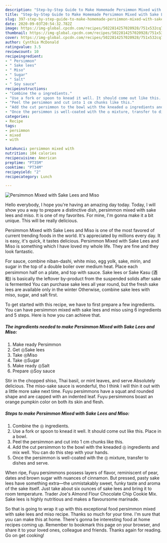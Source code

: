 ```yaml
---
description: "Step-by-Step Guide to Make Homemade Persimmon Mixed with Sake Lees and Miso"
title: "Step-by-Step Guide to Make Homemade Persimmon Mixed with Sake Lees and Miso"
slug: 397-step-by-step-guide-to-make-homemade-persimmon-mixed-with-sake-lees-and-miso
date: 2020-09-03T20:54:32.782Z
image: https://img-global.cpcdn.com/recipes/5022814257020928/751x532cq70/persimmon-mixed-with-sake-lees-and-miso-recipe-main-photo.jpg
thumbnail: https://img-global.cpcdn.com/recipes/5022814257020928/751x532cq70/persimmon-mixed-with-sake-lees-and-miso-recipe-main-photo.jpg
cover: https://img-global.cpcdn.com/recipes/5022814257020928/751x532cq70/persimmon-mixed-with-sake-lees-and-miso-recipe-main-photo.jpg
author: Cynthia McDonald
ratingvalue: 3.5
reviewcount: 10
recipeingredient:
- " Persimmon"
- " Sake lees"
- " Miso"
- " Sugar"
- " Salt"
- " Soy sauce"
recipeinstructions:
- "Combine the ◎ ingredients."
- "Use a fork or spoon to knead it well. It should come out like this. Place in a bowl."
- "Peel the persimmon and cut into 1 cm chunks like this."
- "Add the cut persimmon to the bowl with the kneaded ◎ ingredients and mix well. You can do this step with your hands."
- "Once the persimmon is well-coated with the ◎ mixture, transfer to dishes and serve."
categories:
- Recipe
tags:
- persimmon
- mixed
- with

katakunci: persimmon mixed with 
nutrition: 104 calories
recipecuisine: American
preptime: "PT35M"
cooktime: "PT34M"
recipeyield: "2"
recipecategory: Lunch

---
```



![Persimmon Mixed with Sake Lees and Miso](https://img-global.cpcdn.com/recipes/5022814257020928/751x532cq70/persimmon-mixed-with-sake-lees-and-miso-recipe-main-photo.jpg)

Hello everybody, I hope you're having an amazing day today. Today, I will show you a way to prepare a distinctive dish, persimmon mixed with sake lees and miso. It is one of my favorites. For mine, I'm gonna make it a bit unique. This will be really delicious.

Persimmon Mixed with Sake Lees and Miso is one of the most favored of current trending foods in the world. It's appreciated by millions every day. It is easy, it's quick, it tastes delicious. Persimmon Mixed with Sake Lees and Miso is something which I have loved my whole life. They are fine and they look fantastic.

For sauce, combine niban-dashi, white miso, egg yolk, sake, mirin, and sugar in the top of a double boiler over medium heat. Place each persimmon half on a plate, and top with sauce. Sake lees or Sake Kasu (酒粕) is basically the leftover by-product from the suspended solids after sake is fermented You can purchase sake lees all year round, but the fresh sake lees are available only in the winter Otherwise, combine sake lees with miso, sugar, and salt first.


To get started with this recipe, we have to first prepare a few ingredients. You can have persimmon mixed with sake lees and miso using 6 ingredients and 5 steps. Here is how you can achieve that.

<!--inarticleads1-->

##### The ingredients needed to make Persimmon Mixed with Sake Lees and Miso:

1. Make ready  Persimmon
1. Get  ◎Sake lees
1. Take  ◎Miso
1. Take  ◎Sugar
1. Make ready  ◎Salt
1. Prepare  ◎Soy sauce


Stir in the chopped shiso, Thai basil, or mint leaves, and serve Absolutely delicious. The miso-sake sauce is wonderful, tho I think I will thin it out with a little more sake next time. Fuyu persimmons have a squat and rounded shape and are capped with an indented leaf. Fuyu persimmons boast an orange pumpkin color on both its skin and flesh. 

<!--inarticleads2-->

##### Steps to make Persimmon Mixed with Sake Lees and Miso:

1. Combine the ◎ ingredients.
1. Use a fork or spoon to knead it well. It should come out like this. Place in a bowl.
1. Peel the persimmon and cut into 1 cm chunks like this.
1. Add the cut persimmon to the bowl with the kneaded ◎ ingredients and mix well. You can do this step with your hands.
1. Once the persimmon is well-coated with the ◎ mixture, transfer to dishes and serve.


When ripe, Fuyu persimmons possess layers of flavor, reminiscent of pear, dates and brown sugar with nuances of cinnamon. But pressed, pasty sake lees have something extra—the unmistakably sweet, funky taste and aroma of the sake itself. Just take about six ounces of sake lees and bring it to room temperature. Trader Joe&#39;s Almond Flour Chocolate Chip Cookie Mix. Sake lees is highly nutritious and makes a flavoursome marinade. 

So that is going to wrap it up with this exceptional food persimmon mixed with sake lees and miso recipe. Thanks so much for your time. I'm sure that you can make this at home. There's gonna be interesting food at home recipes coming up. Remember to bookmark this page on your browser, and share it to your loved ones, colleague and friends. Thanks again for reading. Go on get cooking!
